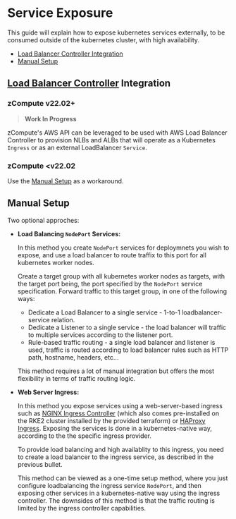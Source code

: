 # Service Exposure

This guide will explain how to expose kubernetes services externally, to be consumed outside of the kubernetes cluster, with high availability.

- [Load Balancer Controller Integration](#load-balancer-controller-integration)
- [Manual Setup](#manual-setup)

## [Load Balancer Controller](<(https://github.com/kubernetes-sigs/aws-load-balancer-controller)>) Integration

### zCompute v22.02+

> **Work In Progress**

zCompute's AWS API can be leveraged to be used with AWS Load Balancer Controller to provision NLBs and ALBs that will operate as a Kubernetes `Ingress` or as an external LoadBalancer `Service`.

### zCompute <v22.02

Use the [Manual Setup](#manual-setup) as a workaround.

## Manual Setup

Two optional approches:

- **Load Balancing `NodePort` Services:**

  In this method you create `NodePort` services for deploymnets you wish to expose, and use a load balancer to route traffix to this port for all kubernetes worker nodes.

  Create a target group with all kubernetes worker nodes as targets, with the target port being, the port specified by the `NodePort` service specification. Forward traffic to this target group, in one of the following ways:

  - Dedicate a Load Balancer to a single service - 1-to-1 loadbalancer-service relation.
  - Dedicate a Listener to a single service - the load balancer will traffic to multiple services according to the listener port.
  - Rule-based traffic routing - a single load balancer and listener is used, traffic is routed according to load balancer rules such as HTTP path, hostname, headers, etc...

  This method requires a lot of manual integration but offers the most flexibility in terms of traffic routing logic.

- **Web Server Ingress:**

  In this method you expose services using a web-server-based ingress such as [NGINX Ingress Controller](https://kubernetes.github.io/ingress-nginx/) (which also comes pre-installed on the RKE2 cluster installed by the provided terraform) or [HAProxy Ingress](https://haproxy-ingress.github.io/). Exposing the services is done in a kubernetes-native way, according to the the specific ingress provider.

  To provide load balancing and high availablity to this ingress, you need to create a load balancer to the ingress service, as described in the previous bullet.

  This method can be viewed as a one-time setup method, where you just configure loadbalancing the ingress service `NodePort`, and then exposing other services in a kubernetes-native way using the ingress controller. The downsides of this method is that the traffic routing is limited by the ingress controller capabilities.
